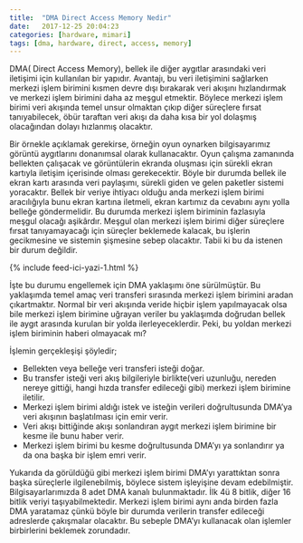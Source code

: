 ```yaml
---
title:  "DMA Direct Access Memory Nedir"
date:   2017-12-25 20:04:23
categories: [hardware, mimari]
tags: [dma, hardware, direct, access, memory]
---
```


DMA( Direct Access Memory), bellek ile diğer aygıtlar arasındaki veri iletişimi için kullanılan bir yapıdır. Avantajı, bu veri iletişimini sağlarken merkezi işlem birimini kısmen devre dışı bırakarak veri akışını hızlandırmak ve merkezi işlem birimini daha az meşgul etmektir. Böylece merkezi işlem birimi veri akışında temel unsur olmaktan çıkıp diğer süreçlere fırsat tanıyabilecek, öbür taraftan veri akışı da daha kısa bir yol dolaşmış olacağından dolayı hızlanmış olacaktır.

Bir örnekle açıklamak gerekirse, örneğin oyun oynarken bilgisayarımız görüntü aygıtlarını donanımsal olarak kullanacaktır. Oyun çalışma zamanında bellekten çalışacak ve görüntülerin ekranda oluşması için sürekli ekran kartıyla iletişim içerisinde olması gerekecektir. Böyle bir durumda bellek ile ekran kartı arasında veri paylaşımı, sürekli giden ve gelen paketler sistemi yoracaktır. Bellek bir veriye ihtiyacı olduğu anda merkezi işlem birimi aracılığıyla bunu ekran kartına iletmeli, ekran kartımız da cevabını aynı yolla belleğe göndermelidir. Bu durumda merkezi işlem biriminin fazlasıyla meşgul olacağı aşikârdır. Meşgul olan merkezi işlem birimi diğer süreçlere fırsat tanıyamayacağı için süreçler beklemede kalacak, bu işlerin gecikmesine ve sistemin şişmesine sebep olacaktır. Tabii ki bu da istenen bir durum değildir.

{% include feed-ici-yazi-1.html %}

İşte bu durumu engellemek için DMA yaklaşımı öne sürülmüştür. Bu yaklaşımda temel amaç veri transferi sırasında merkezi işlem birimini aradan çıkartmaktır. Normal bir veri akışında veride hiçbir işlem yapılmayacak olsa bile merkezi işlem birimine uğrayan veriler bu yaklaşımda doğrudan bellek ile aygıt arasında kurulan bir yolda ilerleyeceklerdir. Peki, bu yoldan merkezi işlem biriminin haberi olmayacak mı?

İşlemin gerçekleşişi şöyledir;  
  
- Bellekten veya belleğe veri transferi isteği doğar.  
- Bu transfer isteği veri akış bilgileriyle birlikte(veri uzunluğu, nereden nereye gittiği, hangi hızda transfer edileceği gibi) merkezi işlem birimine iletilir.  
- Merkezi işlem birimi aldığı istek ve isteğin verileri doğrultusunda DMA’ya veri akışının başlatılması için emir verir.  
- Veri akışı bittiğinde akışı sonlandıran aygıt merkezi işlem birimine bir kesme ile bunu haber verir.  
- Merkezi işlem birimi bu kesme doğrultusunda DMA’yı ya sonlandırır ya da ona başka bir işlem emri verir.

Yukarıda da görüldüğü gibi merkezi işlem birimi DMA’yı yarattıktan sonra başka süreçlerle ilgilenebilmiş, böylece sistem işleyişine devam edebilmiştir. Bilgisayarlarımızda 8 adet DMA kanalı bulunmaktadır. İlk 4ü 8 bitlik, diğer 16 bitlik veriyi taşıyabilmektedir. Merkezi işlem birimi aynı anda birden fazla DMA yaratamaz çünkü böyle bir durumda verilerin transfer edileceği adreslerde çakışmalar olacaktır. Bu sebeple DMA’yı kullanacak olan işlemler birbirlerini beklemek zorundadır.
